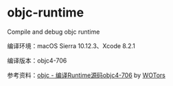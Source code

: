 # objc-runtime
Compile and debug objc runtime

编译环境：macOS Sierra 10.12.3、Xcode 8.2.1

编译版本：objc4-706

参考资料：[objc - 编译Runtime源码objc4-706](http://blog.csdn.net/wotors/article/details/54426316) by [WOTors](http://my.csdn.net/WOTors)
